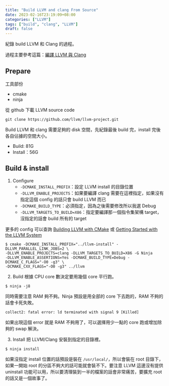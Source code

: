 ```yaml
---
title: "Build LLVM and clang From Source"
date: 2023-02-16T23:19:09+08:00
categories: ["LLVM"]
tags: ["build", "clang", "LLVM"]
draft: false
---
```


紀錄 build LLVM 和 Clang 的過程。

<!--more-->

過程主要參考這篇：[編譯 LLVM 與 Clang](https://tclin914.github.io/a0c0fe90/)

## Prepare

工具部份
- cmake
- ninja

從 github 下載 LLVM source code
```
git clone https://github.com/llvm/llvm-project.git
```
Build LLVM 和 clang 需要足夠的 disk 空間，先紀錄最後 build 完，install 完後各自佔據的空間大小。
- Build: 81G
- Install：56G

## Build & install

1. Configure
    - `-DCMAKE_INSTALL_PREFIX`：設定 LLVM install 的目錄位置
    - `-DLLVM_ENABLE_PROJECTS`：如果要編譯 clang 需要在這裡指定，如果沒有指定這個 config 的話只會 build LLVM 而已
    - `-DCMAKE_BUILD_TYPE`：必須指定，因為之後需要修改所以我選 Debug
    - `-DLLVM_TARGETS_TO_BUILD=X86`：指定要編譯那一個指令集架構 target，沒指定的話會 build 所有的 target

更多的 config 可以查詢 [Building LLVM with CMake](https://llvm.org/docs/CMake.html) 或 [Getting Started with the LLVM System](https://llvm.org/docs/GettingStarted.html)

```
$ cmake -DCMAKE_INSTALL_PREFIX="../llvm-install" -DLLVM_PARALLEL_LINK_JOBS=2 \
-DLLVM_ENABLE_PROJECTS=clang -DLLVM_TARGETS_TO_BUILD=X86 -G Ninja 
-DLLVM_ENABLE_ASSERTIONS=Yes -DCMAKE_BUILD_TYPE=Debug -DCMAKE_C_FLAGS="-O0 -g3" \
-DCMAKE_CXX_FLAGS="-O0 -g3" ../llvm
```

2. Build
根據 CPU core 數決定要用幾個 core 平行跑。
```
$ ninja -j8
```
同時需要注意 RAM 夠不夠。Ninja 預設是用全部的 core 下去跑的，RAM 不夠的話會卡死失敗。
```
collect2: fatal error: ld terminated with signal 9 [Killed]
```
如果出現這個 error 就是 RAM 不夠用了，可以選擇用少一點的 core 跑或增加除夠的 swap 解決。 

3. Install
把 LLVM/Clang 安裝到指定的目錄裡。
```
$ ninja install
```

如果沒指定 install 位置的話預設是裝在 `/usr/local/`，所以會裝在 root 目錄下，如果一開始 root 的分區不夠大的話可能就會裝不下。要注意 LLVM 這邊沒有提供 uninstall 功能可以用，所以要清理裝到一半的檔案的話會非常痛苦，要擴充 root 的話又是一個故事了。 